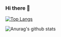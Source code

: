### Hi there 👋

[![Top Langs](https://github-readme-stats.vercel.app/api/top-langs/?username=ajeeth-b&langs_count=8&hide=html,tex)](https://github.com/anuraghazra/github-readme-stats)

![Anurag's github stats](https://github-readme-stats.vercel.app/api?username=ajeeth-b&count_private=true&show_icons=true&theme=dracula)

<!--
**ajeeth-b/ajeeth-b** is a ✨ _special_ ✨ repository because its `README.md` (this file) appears on your GitHub profile.

Here are some ideas to get you started:

- 🔭 I’m currently working on ...
- 🌱 I’m currently learning ...
- 👯 I’m looking to collaborate on ...
- 🤔 I’m looking for help with ...
- 💬 Ask me about ...
- 📫 How to reach me: ...
- 😄 Pronouns: ...
- ⚡ Fun fact: ...
-->
